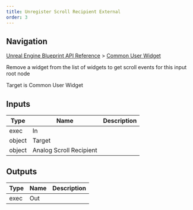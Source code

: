 ```yaml
---
title: Unregister Scroll Recipient External
order: 3
---
```

## Navigation

[Unreal Engine Blueprint API Reference](https://dev.epicgames.com/documentation/en-us/unreal-engine/BlueprintAPI) > [Common User Widget](https://dev.epicgames.com/documentation/en-us/unreal-engine/BlueprintAPI/CommonUserWidget)

Remove a widget from the list of widgets to get scroll events for this input root node

Target is Common User Widget

## Inputs

| Type | Name | Description |
| --- | --- | --- |
| exec | In |  |
| object | Target |  |
| object | Analog Scroll Recipient |  |

## Outputs

| Type | Name | Description |
| --- | --- | --- |
| exec | Out |  |
